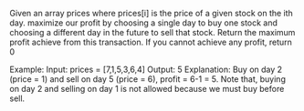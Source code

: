 Given an array prices where prices[i] is the price of a given stock on the ith day.
maximize our profit by choosing a single day to buy one stock and choosing a different day in the future to sell that stock.
Return the maximum profit achieve from this transaction. If you cannot achieve any profit, return 0

Example:
Input: prices = [7,1,5,3,6,4]
Output: 5
Explanation: Buy on day 2 (price = 1) and sell on day 5 (price = 6), profit = 6-1 = 5.
Note that, buying on day 2 and selling on day 1 is not allowed because we must buy before sell.